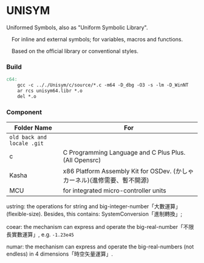 # UNISYM

Uniformed Symbols, also as "Uniform Symbolic Library".

&emsp;For inline and external symbols; for variables, macros and functions.

&emsp;Based on the official library or conventional styles.

### Build

```makefile
c64:
	gcc -c .././Unisym/c/source/*.c -m64 -D_dbg -O3 -s -lm -D_WinNT
	ar rcs unisym64.libr *.o
	del *.o
```

### Component

| Folder Name                | For                                                          |
| -------------------------- | ------------------------------------------------------------ |
| `old back and locale .git` |                                                              |
| c                          | C Programming Language and C Plus Plus. (All Opensrc)        |
| Kasha                      | x86 Platform Assembly Kit for OSDev. (かしゃ カーネル)(進修需要、暫不開源) |
| MCU                        | for integrated micro-controller units                        |

ustring: the operations for string and big-integer-number「大數運算」 (flexible-size). Besides, this contains: SystemConversion「進制轉換」;

coear: the mechanism can express and operate the big-real-number「不限長實數運算」, e.g. `-1.23e45`

numar: the mechanism can express and operate the big-real-numbers (not endless) in 4 dimensions「時空矢量運算」.

regar:  the mechanism can express and operate the numbers in multi-byte way. 「多字節數字」

dnode: double-direction node.

node: node.

*others*: Console Table「終端字符繪表格」;

### Source

Except stipulation, all codes are produced by the contributors but the others. **If the codes rise any mistake while you use the codes in your important service, the contributors should not help you and your loss!** 

